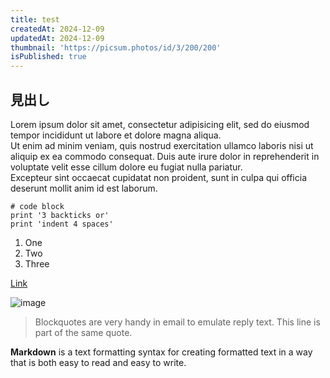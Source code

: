 ```yaml
---
title: test
createdAt: 2024-12-09
updatedAt: 2024-12-09
thumbnail: 'https://picsum.photos/id/3/200/200'
isPublished: true
---
```

## 見出し
Lorem ipsum dolor sit amet, consectetur adipisicing elit, sed do eiusmod tempor incididunt ut labore et dolore magna aliqua.   
Ut enim ad minim veniam, quis nostrud exercitation ullamco laboris nisi ut aliquip ex ea commodo consequat. Duis aute irure dolor in reprehenderit in voluptate velit esse cillum dolore eu fugiat nulla pariatur.  
 Excepteur sint occaecat cupidatat non proident, sunt in culpa qui officia deserunt mollit anim id est laborum.

```
# code block
print '3 backticks or'
print 'indent 4 spaces'
```

1. One
2. Two
3. Three

[Link](http://a.com)

![image](https://picsum.photos/id/100/200/200)

> Blockquotes are very handy in email to emulate reply text.
> This line is part of the same quote.

**Markdown** is a text formatting syntax for creating formatted text in a way that is both easy to read and easy to write.